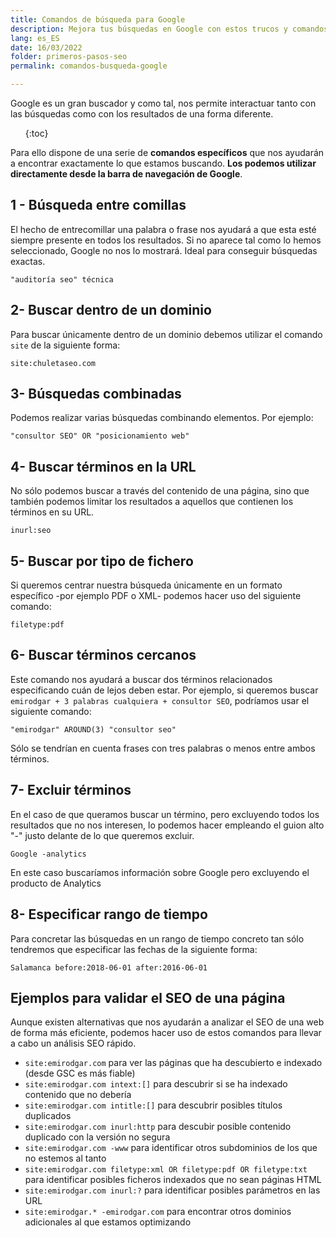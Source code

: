 ```yaml
---
title: Comandos de búsqueda para Google
description: Mejora tus búsquedas en Google con estos trucos y comandos
lang: es_ES
date: 16/03/2022
folder: primeros-pasos-seo
permalink: comandos-busqueda-google

---
```


Google es un gran buscador y como tal, nos permite interactuar tanto con las búsquedas como con los resultados de una forma diferente.

<ul>
{:toc}
</ul>

Para ello dispone de una serie de **comandos específicos** que nos ayudarán a encontrar exactamente lo que estamos buscando. **Los podemos utilizar directamente desde la barra de navegación de Google**.

## 1 - Búsqueda entre comillas

El hecho de entrecomillar una palabra o frase nos ayudará a que esta esté siempre presente en todos los resultados. Si no aparece tal como lo hemos seleccionado, Google no nos lo mostrará. Ideal para conseguir búsquedas exactas.

```
"auditoría seo" técnica
```

## 2- Buscar dentro de un dominio

Para buscar únicamente dentro de un dominio debemos utilizar el comando `site` de la siguiente forma:

```
site:chuletaseo.com
```

## 3- Búsquedas combinadas

Podemos realizar varias búsquedas combinando elementos. Por ejemplo:

```
"consultor SEO" OR "posicionamiento web"
```

## 4- Buscar términos en la URL

No sólo podemos buscar a través del contenido de una página, sino que también podemos limitar los resultados a aquellos que contienen los términos en su URL.

```
inurl:seo
```

## 5- Buscar por tipo de fichero

Si queremos centrar nuestra búsqueda únicamente en un formato específico -por ejemplo PDF o XML- podemos hacer uso del siguiente comando:
```
filetype:pdf
```

## 6- Buscar términos cercanos

Este comando nos ayudará a buscar dos términos relacionados especificando cuán de lejos deben estar. Por ejemplo, si queremos buscar `emirodgar + 3 palabras cualquiera + consultor SEO`, podríamos usar el siguiente comando:
 
```
"emirodgar" AROUND(3) "consultor seo"
```

Sólo se tendrían en cuenta frases con tres palabras o menos entre ambos términos.

## 7- Excluir términos

En el caso de que queramos buscar un término, pero excluyendo todos los resultados que no nos interesen, lo podemos hacer empleando el guion alto "-" justo delante de lo que queremos excluir.
```
Google -analytics
```
En este caso buscaríamos información sobre Google pero excluyendo el producto de Analytics

## 8- Especificar rango de tiempo

Para concretar las búsquedas en un rango de tiempo concreto tan sólo tendremos que especificar las fechas de la siguiente forma:

```
Salamanca before:2018-06-01 after:2016-06-01
```

## Ejemplos para validar el SEO de una página

Aunque existen alternativas que nos ayudarán a analizar el SEO de una web de forma más eficiente, podemos hacer uso de estos comandos para llevar a cabo un análisis SEO rápido.

- `site:emirodgar.com` para ver las páginas que ha descubierto e indexado (desde GSC es más fiable)
- `site:emirodgar.com intext:[]` para descubrir si se ha indexado contenido que no debería
- `site:emirodgar.com intitle:[]` para descubrir posibles títulos duplicados
- `site:emirodgar.com inurl:http` para descubir posible contenido duplicado con la versión no segura
- `site:emirodgar.com -www` para identificar otros subdominios de los que no estemos al tanto
- `site:emirodgar.com filetype:xml OR filetype:pdf OR filetype:txt` para identificar posibles ficheros indexados que no sean páginas HTML
- `site:emirodgar.com inurl:?` para identificar posibles parámetros en las URL
- `site:emirodgar.* -emirodgar.com` para encontrar otros dominios adicionales al que estamos optimizando
<!--stackedit_data:
eyJoaXN0b3J5IjpbMTQwNzA1Njg5NywtMTYyNTI1NTAsLTY0NT
Y2OTA2NCwtMjEzNzA3ODk2LDEyMzczNTgzMjgsLTUyMjgyMDg5
Ml19
-->